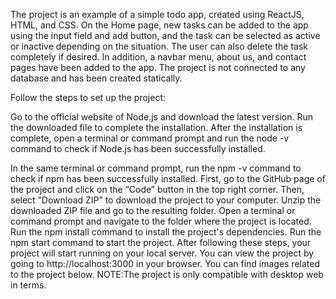 The project is an example of a simple todo app, created using ReactJS, HTML, and CSS. On the Home page, new tasks can be added to the app using the input field and add button, and the task can be selected as active or inactive depending on the situation. The user can also delete the task completely if desired. In addition, a navbar menu, about us, and contact pages have been added to the app. The project is not connected to any database and has been created statically.

Follow the steps to set up the project:

Go to the official website of Node.js and download the latest version.
Run the downloaded file to complete the installation.
After the installation is complete, open a terminal or command prompt and run the node -v command to check if Node.js has been successfully installed.


In the same terminal or command prompt, run the npm -v command to check if npm has been successfully installed.
First, go to the GitHub page of the project and click on the “Code” button in the top right corner. Then, select “Download ZIP” to download the project to your computer.
Unzip the downloaded ZIP file and go to the resulting folder.
Open a terminal or command prompt and navigate to the folder where the project is located.
Run the npm install command to install the project's dependencies.
Run the npm start command to start the project.
After following these steps, your project will start running on your local server. You can view the project by going to http://localhost:3000 in your browser. You can find images related to the project below.
NOTE:The project is only compatible with desktop web in terms.

